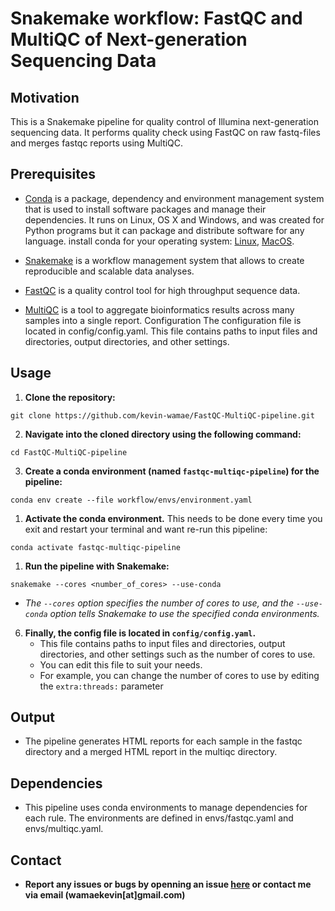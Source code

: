 # Snakemake workflow: FastQC and MultiQC of Next-generation Sequencing Data

## Motivation


This is a Snakemake pipeline for quality control of Illumina next-generation sequencing data. It performs quality check using FastQC on raw fastq-files and merges fastqc reports using MultiQC.

## Prerequisites
- [Conda](https://docs.conda.io/en/latest/) is a package, dependency and environment management system that is used to install software packages and manage their dependencies. It runs on Linux, OS X and Windows, and was created for Python programs but it can package and distribute software for any language. install conda for your operating system: [Linux](https://docs.conda.io/projects/conda/en/latest/user-guide/install/linux.html), [MacOS](https://docs.conda.io/projects/conda/en/latest/user-guide/install/macos.html).
- [Snakemake](https://snakemake.readthedocs.io/en/stable/) is a workflow management system that allows to create reproducible and scalable data analyses.

- [FastQC](https://www.bioinformatics.babraham.ac.uk/projects/fastqc/) is a quality control tool for high throughput sequence data.

- [MultiQC](https://multiqc.info/) is a tool to aggregate bioinformatics results across many samples into a single report.
Configuration
The configuration file is located in config/config.yaml. This file contains paths to input files and directories, output directories, and other settings.

## Usage
1.  **Clone the repository:**
```
git clone https://github.com/kevin-wamae/FastQC-MultiQC-pipeline.git
```

2. **Navigate into the cloned directory using the following command:**
```
cd FastQC-MultiQC-pipeline
```

3. **Create a conda environment (named `fastqc-multiqc-pipeline`) for the pipeline:**
```
conda env create --file workflow/envs/environment.yaml
```

1. **Activate the conda environment.** This needs to be done every time you exit and restart your terminal and want re-run this pipeline:

```
conda activate fastqc-multiqc-pipeline
```

1. **Run the pipeline with Snakemake:**
```
snakemake --cores <number_of_cores> --use-conda
```

- _The `--cores` option specifies the number of cores to use, and the `--use-conda` option tells Snakemake to use the specified conda environments._

6. **Finally, the config file is located in `config/config.yaml`.**
   - This file contains paths to input files and directories, output directories, and other settings such as the number of cores to use.
   - You can edit this file to suit your needs.
   - For example, you can change the number of cores to use by editing the `extra:threads:` parameter

## Output
- The pipeline generates HTML reports for each sample in the fastqc directory and a merged HTML report in the multiqc directory.

## Dependencies
- This pipeline uses conda environments to manage dependencies for each rule. The environments are defined in envs/fastqc.yaml and envs/multiqc.yaml.

## Contact
- **Report any issues or bugs by openning an issue [here](https://github.com/kevin-wamae/FastQC-MultiQC-pipeline/issues) or contact me via email (wamaekevin[at]gmail.com)**